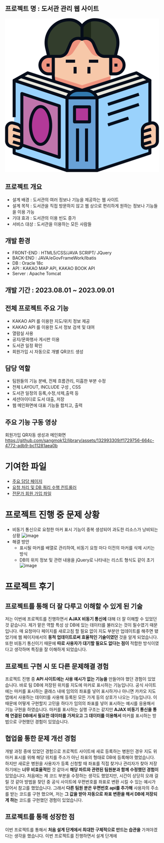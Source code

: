 ## 프로젝트 명 : 도서관 관리 웹 사이트
![image](webapp/icon/열람실.png)


## 프로젝트 개요
* 설계 배경 : 도서관의 여러 정보나 기능을 제공하는 웹 사이트
* 설계 목적 : 도서관을 직접 방문하지 않고 웹 상으로 편리하게 원하는 정보나 기능들을 이용 가능
* 기대 효과 : 도서관의 이용 빈도 증가
* 서비스 대상 : 도서관을 이용하는 모든 사람들

## 개발 환경
* FRONT-END : HTML5/CSS/JAVA SCRIPT/ JQuery
* BACK-END : JAVA/eGovFrameWork/Ibatis
* DB : Oracle 18c
* API : KAKAO MAP API, KAKAO BOOK API
* Server : Apache Tomcat

## 개발 기간 : 2023.08.01 ~ 2023.09.01


## 전체 프로젝트 주요 기능
* KAKAO API 를 이용한 지도/위치 정보 제공
* KAKAO API 를 이용한 도서 정보 검색 및 대여
* 열람실 사용
* 공지/문화행사 게시판 이용
* 도서관 일정 확인
* 회원가입 시 자동으로 개별 QR코드 생성

## 담당 역할 
* 팀원들의 기능 분배, 전체 흐름관리, 미흡한 부분 수정
* 전체 LAYOUT, INCLUDE 구성 , CSS
* 도서관 일정의 등록,수정,삭제,출력 등
* 세션아이디로 도서 대출, 저장
* 웹 메인화면에 대표 기능들 합치고, 출력

## 주요 기능 구동 영상
회원가입 QR자동 생성과 메인화면
https://github.com/sangmok12/library/assets/132993309/f1729756-664c-4772-adb9-bc11281aea0b

# 기여한 파일
* [주요 담당 페이지](https://github.com/DJSon2/im-ground-repository/blob/main/api/mapApi.html)
* [요청 처리 및 DB 쿼리 수행 컨트롤러](https://github.com/DJSon2/im-ground-repository/blob/main/MapApiController.java)
* [전문가 회원 가입 파일](https://github.com/DJSon2/im-ground-repository/blob/main/regist/regist-promember.html)

# 프로젝트 진행 중 문제 상황
* 비동기 통신으로 요청한 마커 표시 기능이 중복 생성되어 과도한 리소스가 낭비되는 상황
![image](https://github.com/DJSon2/im-ground-repository/assets/124123956/056d6eae-5393-4666-9d43-416797f5cffd)
* 해결 방안
  * 표시될 마커를 배열로 관리하여, 비동기 요청 마다 이전의 마커를 삭제 시키는 방식
  * DB의 위치 정보 및 관련 내용을 jQuery로 나타내는 리스트 형식도 같이 초기
![image](https://github.com/DJSon2/im-ground-repository/assets/124123956/025c265b-4b8c-4781-a1ff-ec95d691844f)


# 프로젝트 후기
## 프로젝트를 통해 더 잘 다루고 이해할 수 있게 된 기술
저는 이번에 프로젝트를 진행하면서 __AJAX 비동기 통신에__ 대해 더 잘 이해할 수 있었던 것 같습니다. 제가 맡은 역할 특성 상 DB에 있는 데이터를 불러오는 것이 필수였기 때문입니다. 매 요청마다 페이지를 새로고침 할 필요 없이 지도 부분만 업데이트를 해주면 됐었기에 웹 페이지에서의 __동적 업데이트로써 효율적인 기술이였던__ 것을 알게 되었습니다. 또한 비동기 통신이기 때문에 __따로 사용자가 대기할 필요도 없다는 점이__ 적합한 방식이였다고 생각하며 특징을 잘 이해하게 되었습니다.

## 프로젝트 구현 시 또 다른 문제해결 경험
프로젝트 진행 중 __API 사이트에는 사용 예시가 없는 기능을__ 만들어야 했던 경험이 있었습니다. 바로 팀 DB에 저장된 위치를 지도에 마커로 표시하는 기능입니다. 공식 사이트에는 마커를 표시하는 클래스 내에 임의의 좌표를 넣어 표시하거나 아니면 카카오 지도 앱에서 사용하는 데이터를 사용해 등록된 모든 가게 등의 상호가 나오는 기능입니다. 이 때문에 어떻게 구현할지 고민을 하다가 임의의 좌표를 넣어 표시하는 예시를 응용해서 기능 구현을 하였습니다. 마커를 표시하는 실행 구조는 같지만 __AJAX 비동기 통신을 통해 연결된 DB에서 필요한 데이터를 가져오고 그 데이터를 이용해서__ 마커를 표시하는 방법으로 구현했던 경험이 있었습니다.

## 협업을 통한 문제 개선 경험
개발 과정 중에 있었던 경험으로 프로젝트 사이트에 새로 등록하는 병원인 경우 지도 위 마커 표시를 위해 해당 위치를 주소가 아닌 좌표의 형태로 DB에 등록해야 했었습니다. 하지만 새로운 병원을 사용자가 등록 신청할 때 좌표를 직접 찾거나 관리자가 찾아 저장하기에는 __너무 비효율적인__ 것 같아서 __해당 파트와 관련된 팀원분과 함께 수정했던 경험이__ 있었습니다. 처음에는 제 코드 부분을 수정하는 생각도 했었지만, 시간이 상당히 오래 걸릴 것 같아 방법을 찾던 중 공식 사이트에 우편번호를 좌표로 변환 시킬 수 있는 예시가 있어서 참고를 했었습니다. 그래서 __다른 팀원 분은 우편번호 api를 추가해__ 사용자의 주소를 받는 코드를 구현 했으며, 저는 __그 값을 받아 자동으로 좌표 변환을 해서 DB에 저장되게 하는__ 코드를 구현했던 경험이 있었습니다.

## 프로젝트를 통해 성장한 점
이번 프로젝트를 통해서 __처음 설계 단계에서 최대한 구체적으로 만드는 습관을__ 가져야겠다는 생각을 했습니다. 이번 프로젝트를 진행하면서 설계 단계에

